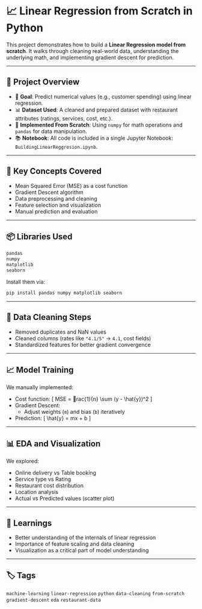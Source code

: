 
# 📈 Linear Regression from Scratch in Python

This project demonstrates how to build a **Linear Regression model from scratch**. It walks through cleaning real-world data, understanding the underlying math, and implementing gradient descent for prediction.

---

## 🚀 Project Overview

- 🔨 **Goal**: Predict numerical values (e.g., customer spending) using linear regression.
- 📊 **Dataset Used**: A cleaned and prepared dataset with restaurant attributes (ratings, services, cost, etc.).
- 🔁 **Implemented From Scratch**: Using `numpy` for math operations and `pandas` for data manipulation.
- 📚 **Notebook**: All code is included in a single Jupyter Notebook: `BuildingLinearReggresion.ipynb`.

---

## 🧠 Key Concepts Covered

- Mean Squared Error (MSE) as a cost function
- Gradient Descent algorithm
- Data preprocessing and cleaning
- Feature selection and visualization
- Manual prediction and evaluation

---

## 📦 Libraries Used

```python
pandas
numpy
matplotlib
seaborn
```

Install them via:

```bash
pip install pandas numpy matplotlib seaborn
```

---

## 🧼 Data Cleaning Steps

- Removed duplicates and NaN values
- Cleaned columns (rates like `"4.1/5"` → `4.1`, cost fields)
- Standardized features for better gradient convergence

---

## 📈 Model Training

We manually implemented:

- Cost function:
  \[
  MSE = rac{1}{n} \sum (y - \hat{y})^2
  \]
- Gradient Descent:
  - Adjust weights (`m`) and bias (`b`) iteratively
- Prediction:
  \[
  \hat{y} = mx + b
  \]

---

## 📊 EDA and Visualization

We explored:
- Online delivery vs Table booking
- Service type vs Rating
- Restaurant cost distribution
- Location analysis
- Actual vs Predicted values (scatter plot)

---

## 🧠 Learnings

- Better understanding of the internals of linear regression
- Importance of feature scaling and data cleaning
- Visualization as a critical part of model understanding
---

## 🏷️ Tags

`machine-learning` `linear-regression` `python` `data-cleaning` `from-scratch` `gradient-descent` `eda` `restaurant-data`
